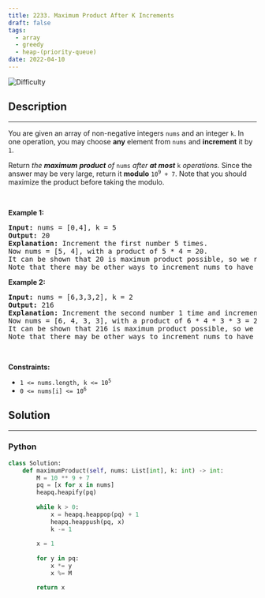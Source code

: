 ```yaml
---
title: 2233. Maximum Product After K Increments
draft: false
tags: 
  - array
  - greedy
  - heap-(priority-queue)
date: 2022-04-10
---
```


![Difficulty](https://img.shields.io/badge/Difficulty-Medium-blue.svg)

## Description

---
<p>You are given an array of non-negative integers <code>nums</code> and an integer <code>k</code>. In one operation, you may choose <strong>any</strong> element from <code>nums</code> and <strong>increment</strong> it by <code>1</code>.</p>

<p>Return<em> the <strong>maximum</strong> <strong>product</strong> of </em><code>nums</code><em> after <strong>at most</strong> </em><code>k</code><em> operations. </em>Since the answer may be very large, return it <b>modulo</b> <code>10<sup>9</sup> + 7</code>. Note that you should maximize the product before taking the modulo.&nbsp;</p>

<p>&nbsp;</p>
<p><strong class="example">Example 1:</strong></p>

<pre>
<strong>Input:</strong> nums = [0,4], k = 5
<strong>Output:</strong> 20
<strong>Explanation:</strong> Increment the first number 5 times.
Now nums = [5, 4], with a product of 5 * 4 = 20.
It can be shown that 20 is maximum product possible, so we return 20.
Note that there may be other ways to increment nums to have the maximum product.
</pre>

<p><strong class="example">Example 2:</strong></p>

<pre>
<strong>Input:</strong> nums = [6,3,3,2], k = 2
<strong>Output:</strong> 216
<strong>Explanation:</strong> Increment the second number 1 time and increment the fourth number 1 time.
Now nums = [6, 4, 3, 3], with a product of 6 * 4 * 3 * 3 = 216.
It can be shown that 216 is maximum product possible, so we return 216.
Note that there may be other ways to increment nums to have the maximum product.
</pre>

<p>&nbsp;</p>
<p><strong>Constraints:</strong></p>

<ul>
	<li><code>1 &lt;= nums.length, k &lt;= 10<sup>5</sup></code></li>
	<li><code>0 &lt;= nums[i] &lt;= 10<sup>6</sup></code></li>
</ul>


## Solution

---
### Python
``` py title='maximum-product-after-k-increments'
class Solution:
    def maximumProduct(self, nums: List[int], k: int) -> int:
        M = 10 ** 9 + 7
        pq = [x for x in nums]
        heapq.heapify(pq)
        
        while k > 0:
            x = heapq.heappop(pq) + 1
            heapq.heappush(pq, x)
            k -= 1
        
        x = 1
        
        for y in pq:
            x *= y
            x %= M

        return x
        

```

